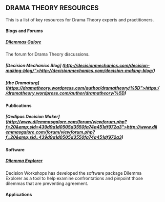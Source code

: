 ## DRAMA THEORY RESOURCES

This is a list of key resources for Drama Theory experts and practitioners.  


#### Blogs and Forums 

##### [Dilemmas Galore](http://www.dilemmasgalore.com/)

The forum for Drama Theory discussions.

##### [Decision Mechanics Blog] (http://decisionmechanics.com/decision-making-blog/">http://decisionmechanics.com/decision-making-blog/) 

##### [the Dramaturg] (https://dramatheory.wordpress.com/author/dramatheory/%5D">https://dramatheory.wordpress.com/author/dramatheory/%5D) 


#### Publications 

##### [Oedipus Decision Maker] (http://www.dilemmasgalore.com/forum/viewforum.php?f=20&amp;sid=439d9a1d0505d3550fa74a451df972a3">http://www.dilemmasgalore.com/forum/viewforum.php?f=20&amp;sid=439d9a1d0505d3550fa74a451df972a3) 


#### Software 

##### [Dilemma Explorer](http://www.decisionworkshops.com/dilemma-explorer/4581290653)

Decision Workshops has developed the software package Dilemma Explorer
as a tool to help examine confrontations and pinpoint those dilemmas
that are preventing agreement.


#### Applications 

